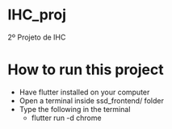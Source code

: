 # IHC_proj
2º Projeto de IHC


# How to run this project
- Have flutter installed on your computer
- Open a terminal inside ssd_frontend/ folder
- Type the following in the terminal
  - flutter run -d chrome
